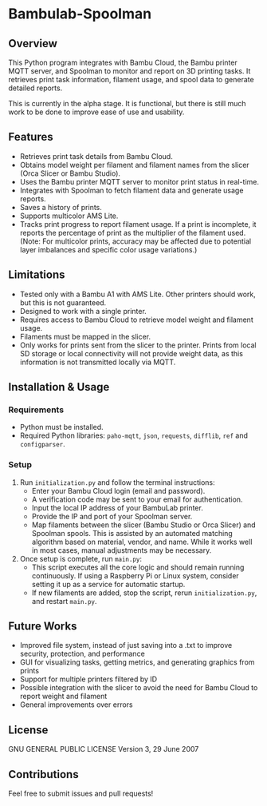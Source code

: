 # Bambulab-Spoolman

## Overview
This Python program integrates with Bambu Cloud, the Bambu printer MQTT server, and Spoolman to monitor and report on 3D printing tasks. It retrieves print task information, filament usage, and spool data to generate detailed reports. 

This is currently in the alpha stage. It is functional, but there is still much work to be done to improve ease of use and usability.

## Features
- Retrieves print task details from Bambu Cloud.
- Obtains model weight per filament and filament names from the slicer (Orca Slicer or Bambu Studio).
- Uses the Bambu printer MQTT server to monitor print status in real-time.
- Integrates with Spoolman to fetch filament data and generate usage reports.
- Saves a history of prints.
- Supports multicolor AMS Lite.
- Tracks print progress to report filament usage. If a print is incomplete, it reports the percentage of print as the multiplier of the filament used. (Note: For multicolor prints, accuracy may be affected due to potential layer imbalances and specific color usage variations.)

## Limitations
- Tested only with a Bambu A1 with AMS Lite. Other printers should work, but this is not guaranteed.
- Designed to work with a single printer.
- Requires access to Bambu Cloud to retrieve model weight and filament usage.
- Filaments must be mapped in the slicer.
- Only works for prints sent from the slicer to the printer. Prints from local SD storage or local connectivity will not provide weight data, as this information is not transmitted locally via MQTT.

## Installation & Usage
### Requirements
- Python must be installed.
- Required Python libraries: `paho-mqtt`, `json`, `requests`, `difflib`, `ref` and `configparser`.

### Setup
1. Run `initialization.py` and follow the terminal instructions:
   - Enter your Bambu Cloud login (email and password).
   - A verification code may be sent to your email for authentication.
   - Input the local IP address of your BambuLab printer.
   - Provide the IP and port of your Spoolman server.
   - Map filaments between the slicer (Bambu Studio or Orca Slicer) and Spoolman spools. This is assisted by an automated matching algorithm based on material, vendor, and name. While it works well in most cases, manual adjustments may be necessary.
2. Once setup is complete, run `main.py`:
   - This script executes all the core logic and should remain running continuously. If using a Raspberry Pi or Linux system, consider setting it up as a service for automatic startup.
   - If new filaments are added, stop the script, rerun `initialization.py`, and restart `main.py`.

## Future Works
- Improved file system, instead of just saving into a .txt to improve security, protection, and performance
- GUI for visualizing tasks, getting metrics, and generating graphics from prints
- Support for multiple printers filtered by ID
- Possible integration with the slicer to avoid the need for Bambu Cloud to report weight and filament
- General improvements over errors


## License
GNU GENERAL PUBLIC LICENSE
Version 3, 29 June 2007

## Contributions
Feel free to submit issues and pull requests!

